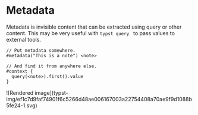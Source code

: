 #  Metadata

Metadata is invisible content that can be extracted using query or other
content. This may be very useful with ` typst query  ` to pass values to
external tools.

    
    
    // Put metadata somewhere.
    #metadata("This is a note") <note>
    
    // And find it from anywhere else.
    #context {
      query(<note>).first().value
    }

![Rendered image](typst-
img/ef1c7d9faf74901f6c5266d48ae006167003a22754408a70ae9f9d1088b5fe24-1.svg)

